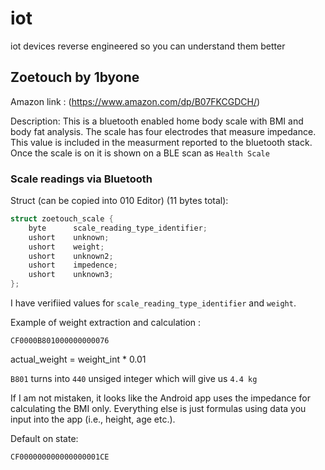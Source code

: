 # iot
iot devices reverse engineered so you can understand them better

## Zoetouch by 1byone
Amazon link : (https://www.amazon.com/dp/B07FKCGDCH/)

Description: This is a bluetooth enabled home body scale with BMI and body fat analysis. The scale has four electrodes that measure impedance. This value is included in the measurment reported to the bluetooth stack. Once the scale is on it is shown on a BLE scan as ```Health Scale```

### Scale readings via Bluetooth
Struct (can be copied into 010 Editor) (11 bytes total):
```c
struct zoetouch_scale {  
    byte      scale_reading_type_identifier;
    ushort    unknown;
    ushort    weight;
    ushort    unknown2;
    ushort    impedence;
    ushort    unknown3;
};
```
I have verifiied values for ```scale_reading_type_identifier``` and ```weight```. 

Example of weight extraction and calculation :

```CF0000B801000000000076```

actual_weight = weight_int * 0.01

```B801``` turns into ```440``` unsiged integer which will give us ```4.4 kg```

If I am not mistaken, it looks like the Android app uses the impedance for calculating the BMI only. Everything else is just formulas using data you input into the app (i.e., height, age etc.).

Default on state:

```CF000000000000000001CE```

